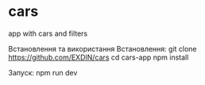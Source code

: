 # cars
app with cars and filters

Встановлення та використання
Встановлення: git clone https://github.com/EXDIN/cars cd cars-app npm install

Запуск: npm run dev
